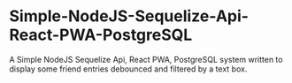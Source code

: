 # Simple-NodeJS-Sequelize-Api-React-PWA-PostgreSQL
A Simple NodeJS Sequelize Api, React PWA, PostgreSQL system written to display some friend entries debounced and filtered by a text box.
